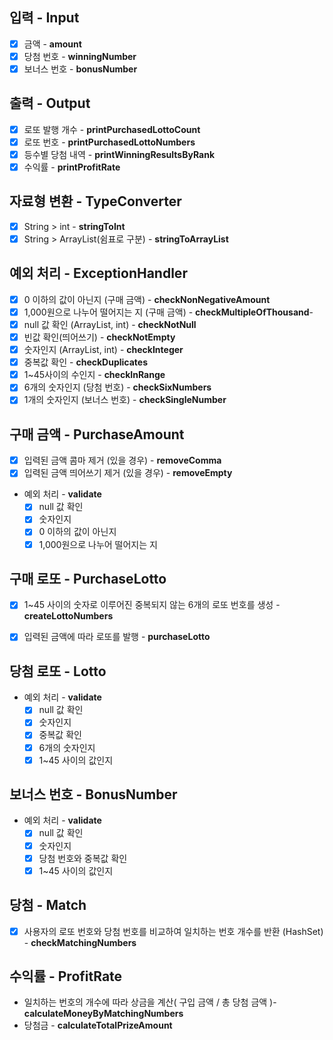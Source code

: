 ## 입력 - Input

- [x] 금액 - **amount**
- [x] 당첨 번호 - **winningNumber**
- [x] 보너스 번호 - **bonusNumber**

## 출력 - Output

- [x] 로또 발행 개수 - **printPurchasedLottoCount**
- [x] 로또 번호 - **printPurchasedLottoNumbers**
- [x] 등수별 당첨 내역 - **printWinningResultsByRank**
- [x] 수익률 - **printProfitRate**

## 자료형 변환 - **TypeConverter**

- [x] String > int - **stringToInt**
- [x] String > ArrayList(쉼표로 구분) - **stringToArrayList**

## 예외 처리 - **ExceptionHandler**

- [x] 0 이하의 값이 아닌지 (구매 금액) - **checkNonNegativeAmount**
- [x] 1,000원으로 나누어 떨어지는 지 (구매 금액) - **checkMultipleOfThousand**-
- [x] null 값 확인 (ArrayList, int) - **checkNotNull**
- [x] 빈값 확인(띄어쓰기) - **checkNotEmpty**
- [x] 숫자인지 (ArrayList, int) - **checkInteger**
- [x] 중복값 확인 - **checkDuplicates**
- [x] 1~45사이의 수인지 - **checkInRange**
- [x] 6개의 숫자인지 (당첨 번호) - **checkSixNumbers**
- [x] 1개의 숫자인지 (보너스 번호) - **checkSingleNumber**

## 구매 금액 - PurchaseAmount

- [x] 입력된 금액 콤마 제거 (있을 경우) - **removeComma**
- [x] 입력된 금액 띄어쓰기 제거 (있을 경우) - **removeEmpty**
- 예외 처리 - **validate**
  - [x] null 값 확인
  - [x] 숫자인지
  - [x] 0 이하의 값이 아닌지
  - [x] 1,000원으로 나누어 떨어지는 지

## 구매 로또 - PurchaseLotto

- [x] 1~45 사이의 숫자로 이루어진 중복되지 않는 6개의 로또 번호를 생성 - **createLottoNumbers**
- [x] 입력된 금액에 따라 로또를 발행 - **purchaseLotto**


## 당첨 로또 - Lotto

- 예외 처리 - **validate**
  - [x] null 값 확인
  - [x] 숫자인지
  - [x] 중복값 확인
  - [x] 6개의 숫자인지
  - [x] 1~45 사이의 값인지

## 보너스 번호 - BonusNumber

- 예외 처리 - **validate**
  - [x] null 값 확인
  - [x] 숫자인지
  - [x] 당첨 번호와 중복값 확인
  - [x] 1~45 사이의 값인지

## 당첨 - Match

- [x] 사용자의 로또 번호와 당첨 번호를 비교하여 일치하는 번호 개수를 반환 (HashSet) - **checkMatchingNumbers**

## 수익률 - ProfitRate

- 일치하는 번호의 개수에 따라 상금을 계산( 구입 금액 / 총 당첨 금액 )- **calculateMoneyByMatchingNumbers**
- 당첨금 - **calculateTotalPrizeAmount**